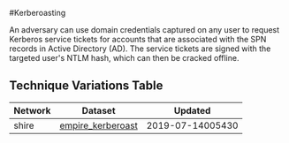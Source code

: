 #Kerberoasting

An adversary can use domain credentials captured on any user to request Kerberos service tickets for accounts that are associated with the SPN records in Active Directory (AD). The service tickets are signed with the targeted user's NTLM hash, which can then be cracked offline. 

## Technique Variations Table

| Network | Dataset | Updated |
| ------- | --------- | ------- |
| shire | [empire_kerberoast](./empire_kerberoast.md) | 2019-07-14005430 |
